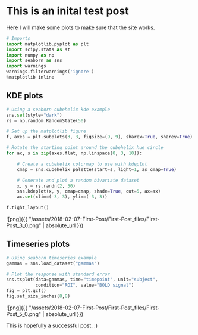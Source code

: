
# This is an inital test post
Here I will make some plots to make sure that the site works. 


```python
# Imports
import matplotlib.pyplot as plt
import scipy.stats as st
import numpy as np
import seaborn as sns
import warnings
warnings.filterwarnings('ignore')
%matplotlib inline
```

## KDE plots


```python
# Using a seaborn cubehelix kde example
sns.set(style="dark")
rs = np.random.RandomState(50)

# Set up the matplotlib figure
f, axes = plt.subplots(3, 3, figsize=(9, 9), sharex=True, sharey=True)

# Rotate the starting point around the cubehelix hue circle
for ax, s in zip(axes.flat, np.linspace(0, 3, 10)):

    # Create a cubehelix colormap to use with kdeplot
    cmap = sns.cubehelix_palette(start=s, light=1, as_cmap=True)

    # Generate and plot a random bivariate dataset
    x, y = rs.randn(2, 50)
    sns.kdeplot(x, y, cmap=cmap, shade=True, cut=5, ax=ax)
    ax.set(xlim=(-3, 3), ylim=(-3, 3))

f.tight_layout()
```


![png]({{ "/assets/2018-02-07-First-Post/First-Post_files/First-Post_3_0.png" | absolute_url }})


## Timeseries plots


```python
# Using seaborn timeseries example
gammas = sns.load_dataset("gammas")

# Plot the response with standard error
sns.tsplot(data=gammas, time="timepoint", unit="subject",
           condition="ROI", value="BOLD signal")
fig = plt.gcf()
fig.set_size_inches(8,8)
```


![png]({{ "/assets/2018-02-07-First-Post/First-Post_files/First-Post_5_0.png" | absolute_url }})


This is hopefully a successful post. :)
